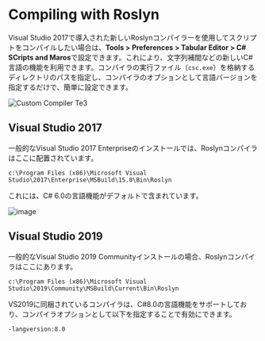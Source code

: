 # Compiling with Roslyn

Visual Studio 2017で導入された新しいRoslynコンパイラーを使用してスクリプトをコンパイルしたい場合は、**Tools > Preferences > Tabular Editor > C# SCripts and Maros**で設定できます。これにより、文字列補間などの新しいC#言語の機能を利用できます。コンパイラの実行ファイル（`csc.exe`）を格納するディレクトリのパスを指定し、コンパイラのオプションとして言語バージョンを指定するだけで、簡単に設定できます。

![Custom Compiler Te3](../../../images/custom-compiler-te3.png)

## Visual Studio 2017

一般的なVisual Studio 2017 Enterpriseのインストールでは、Roslynコンパイラはここに配置されています。

```
c:\Program Files (x86)\Microsoft Visual Studio\2017\Enterprise\MSBuild\15.0\Bin\Roslyn
```

これには、C# 6.0の言語機能がデフォルトで含まれています。

![image](https://user-images.githubusercontent.com/8976200/92464584-a52cfc80-f1cd-11ea-9b66-3b47ac36f6c6.png)

## Visual Studio 2019

一般的なVisual Studio 2019 Communityインストールの場合、Roslynコンパイラはここにあります。

```
c:\Program Files (x86)\Microsoft Visual Studio\2019\Community\MSBuild\Current\Bin\Roslyn
```

VS2019に同梱されているコンパイラは、C#8.0の言語機能をサポートしており、コンパイラオプションとして以下を指定することで有効にできます。

```
-langversion:8.0
```
